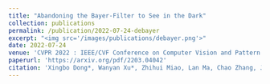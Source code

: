 ```yaml
---
title: "Abandoning the Bayer-Filter to See in the Dark"
collection: publications
permalink: /publication/2022-07-24-debayer
excerpt: "<img src='/images/publications/debayer.png'>"
date: 2022-07-24
venue: 'CVPR 2022 : IEEE/CVF Conference on Computer Vision and Pattern Recognition'
paperurl: 'https://arxiv.org/pdf/2203.04042'
citation: 'Xingbo Dong*, Wanyan Xu*, Zhihui Miao, Lan Ma, Chao Zhang, Jiewen Yang, Zhe Jin, Andrew Beng Jin Teoh, Jiajun Shen, "Abandoning the Bayer-Filter to See in the Dark". In CVPR 2022 : IEEE/CVF Conference on Computer Vision and Pattern Recognition.'
---
```


